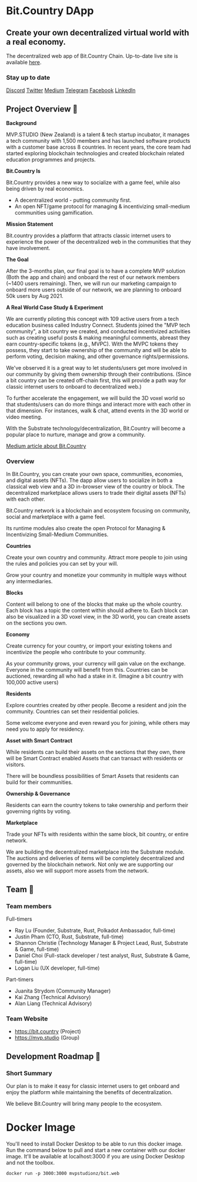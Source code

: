# Bit.Country DApp
## Create your own decentralized virtual world with a real economy.
The decentralized web app of Bit.Country Chain. Up-to-date live site is available [here](http://uat.bit.country).

### Stay up to date
[Discord](https://discord.gg/vE2xfQwErp) [Twitter](https://twitter.com/bitdotcountry) [Medium](https://medium.com/@bitcountry) [Telegram](https://t.me/bitcountryofficial) [Facebook](https://www.facebook.com/bitcountry/) [LinkedIn](https://www.linkedin.com/company/bit-country)

## Project Overview :page_facing_up: 


**Background**

MVP.STUDIO (New Zealand) is a talent & tech startup incubator, it manages a tech community with 1,500 members and has launched software products with a customer base across 8 countries. In recent years, the core team had started exploring blockchain technologies and created blockchain related education programmes and projects.

**Bit.Country Is**

Bit.Country provides a new way to socialize with a game feel, while also being driven by real economics.

* A decentralized world - putting community first. 
* An open NFT/game protocol for managing & incentivizing small-medium communities using gamification.

**Mission Statement**

Bit.country provides a platform that attracts classic internet users to experience the power of the decentralized web in the communities that they have involvement.

**The Goal**

After the 3-months plan, our final goal is to have a complete MVP solution (Both the app and chain) and onboard the rest of our network members (~1400 users remaining). Then, we will run our marketing campaign to onboard more users outside of our network, we are planning to onboard 50k users by Aug 2021.

**A Real World Case Study & Experiment**

We are currently piloting this concept with 109 active users from a tech education business called Industry Connect. Students joined the "MVP tech community", a bit country we created, and conducted incentivized activities such as creating useful posts & making meaningful comments, abreast they earn country-specific tokens (e.g., MVPC). With the MVPC tokens they possess, they start to take ownership of the community and will be able to perform voting, decision making, and other governance rights/permissions. 

We've observed it is a great way to let students/users get more involved in our community by giving them ownership through their contributions. (Since a bit country can be created off-chain first, this will provide a path way for classic internet users to onboard to decentralized web.)

To further accelerate the engagement, we will build the 3D voxel world so that students/users can do more things and interact more with each other in that dimension. For instances, walk & chat, attend events in the 3D world or video meeting.

With the Substrate technology/decentralization, Bit.Country will become a popular place to nurture, manage and grow a community.


[Medium article about Bit.Country](https://medium.com/@bitcountry/create-and-live-in-a-decentralized-world-of-your-own-4ad872379d00)

### Overview

  In Bit.Country, you can create your own space, communities, economies, and digital assets (NFTs). The dapp allow users to socialize in both a classical web view and a 3D in-browser view of the country or block. The decentralized marketplace allows users to trade their digital assets (NFTs) with each other.
      
  Bit.Country network is a blockchain and ecosystem focusing on community, social and marketplace with a game feel. 

  Its runtime modules also create the open Protocol for Managing & Incentivizing Small-Medium Communities.
      
  **Countries**

  Create your own country and community. Attract more people to join using the rules and policies you can set by your will.

  Grow your country and monetize your community in multiple ways without any intermediaries.

  **Blocks**
            
  Content will belong to one of the blocks that make up the whole country. Each block has a topic the content within should adhere to. Each block can also be visualized in a 3D voxel view, in the 3D world, you can create assets on the sections you own.

  **Economy**

  Create currency for your country, or import your existing tokens and incentivize the people who contribute to your community.

  As your community grows, your currency will gain value on the exchange. Everyone in the community will benefit from this. Countries can be auctioned, rewarding all who had a stake in it. (Imagine a bit country with 100,000 active users)

  **Residents**

  Explore countries created by other people. Become a resident and join the community. Countries can set their residential policies.

  Some welcome everyone and even reward you for joining, while others may need you to apply for residency.

  **Asset with Smart Contract**
    
   While residents can build their assets on the sections that they own, there will be Smart Contract enabled Assets that can transact with residents or visitors.
    
  There will be boundless possibilities of Smart Assets that residents can build for their communities.

  **Ownership & Governance**

  Residents can earn the country tokens to take ownership and perform their governing rights by voting.

  **Marketplace**

  Trade your NFTs with residents within the same block, bit country, or entire network.

  We are building the decentralized marketplace into the Substrate module. The auctions and deliveries of items will be completely decentralized and governed by the blockchain network. Not only we are supporting our assets, also we will support more assets from the network.
    
  ## Team :busts_in_silhouette:

### Team members

Full-timers
* Ray Lu (Founder, Substrate, Rust, Polkadot Ambassador, full-time)
* Justin Pham (CTO, Rust, Substrate, full-time)
* Shannon Christie (Technology Manager & Project Lead, Rust, Substrate & Game, full-time)
* Daniel Choi (Full-stack developer / test analyst, Rust, Substrate & Game, full-time)
* Logan Liu (UX developer, full-time)

Part-timers
* Juanita Strydom (Community Manager)
* Kai Zhang (Technical Advisory)
* Alan Liang (Technical Advisory)

### Team Website	
* https://bit.country (Project)
* https://mvp.studio (Group) 

## Development Roadmap :nut_and_bolt: 

### Short Summary

Our plan is to make it easy for classic internet users to get onboard and enjoy the platform while maintaining the benefits of decentralization.

We believe Bit.Country will bring many people to the ecosystem.

# Docker Image
You'll need to install Docker Desktop to be able to run this docker image. Run the command below to pull and start a new container with our docker image. It'll be available at localhost:3000 if you are using Docker Desktop and not the toolbox. 
```
docker run -p 3000:3000 mvpstudionz/bit.web
```
